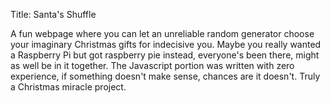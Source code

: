 Title: Santa's Shuffle

A fun webpage where you can let an unreliable random generator choose your imaginary Christmas gifts for indecisive you. Maybe you really wanted a Raspberry Pi but got raspberry pie instead, everyone's been there, might as well be in it together. The Javascript portion was written with zero experience, if something doesn't make sense, chances are it doesn't. Truly a Christmas miracle project.
